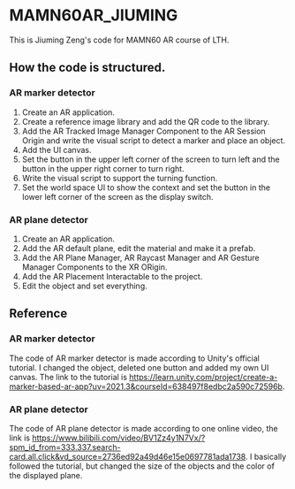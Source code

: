 # MAMN60AR_JIUMING
This is Jiuming Zeng's code for MAMN60 AR course of LTH.

## How the code is structured.
### AR marker detector
1. Create an AR application.
2. Create a reference image library and add the QR code to the library.
3. Add the AR Tracked Image Manager Component to the AR Session Origin and write the visual script to detect a marker and place an object.
4. Add the UI canvas.
5. Set the button in the upper left corner of the screen to turn left and the button in the upper right corner to turn right.
6. Write the visual script to support the turning function.
7. Set the world space UI to show the context and set the button in the lower left corner of the screen as the display switch.
### AR plane detector
1. Create an AR application.
2. Add the AR default plane, edit the material and make it a prefab.
3. Add the AR Plane Manager, AR Raycast Manager and AR Gesture Manager Components to the XR ORigin.
4. Add the AR Placement Interactable to the project.
5. Edit the object and set everything.

## Reference
### AR marker detector
The code of AR marker detector is made according to Unity's official tutorial. I changed the object, deleted one button and added my own UI canvas. The link to the tutorial is https://learn.unity.com/project/create-a-marker-based-ar-app?uv=2021.3&courseId=638497f8edbc2a590c72596b.
### AR plane detector
The code of AR plane detector is made according to one online video, the link is https://www.bilibili.com/video/BV1Zz4y1N7Vx/?spm_id_from=333.337.search-card.all.click&vd_source=2736ed92a49d46e15e0697781ada1738. I basically followed the tutorial, but changed the size of the objects and the color of the displayed plane.

